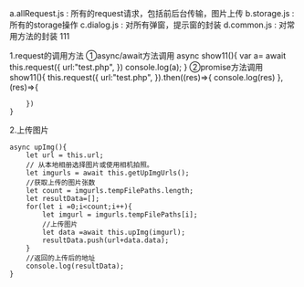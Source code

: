 <!-- js介绍 -->
a.allRequest.js : 所有的request请求，包括前后台传输，图片上传
b.storage.js : 所有的storage操作
c.dialog.js : 对所有弹窗，提示窗的封装
d.common.js : 对常用方法的封装
111

1.request的调用方法
	①async/await方法调用
	async show11(){
		var a= await this.request({
			url:"test.php",
		})
		console.log(a);
	}
	②promise方法调用
	show11(){
		this.request({
			url:"test.php",
		}).then((res)=>{
			console.log(res)
		},(res)=>{
			
		})
	}
	
2.上传图片

	async upImg(){
		let url = this.url;
		// 从本地相册选择图片或使用相机拍照。
		let imgurls = await this.getUpImgUrls();
		//获取上传的图片张数
		let count = imgurls.tempFilePaths.length;
		let resultData=[];
		for(let i =0;i<count;i++){
			let imgurl = imgurls.tempFilePaths[i];
			//上传图片
			let data =await this.upImg(imgurl);
			resultData.push(url+data.data);
		}
		//返回的上传后的地址
		console.log(resultData);
	}